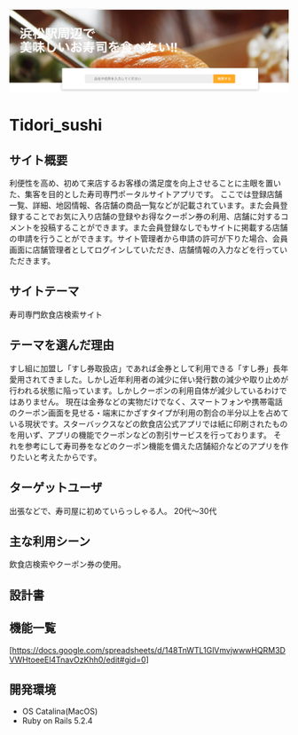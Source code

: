 ![サイト紹介画像](https://github.com/tidorisan/TIdori_sushi_app/blob/master/images/%E3%82%B9%E3%82%AF%E3%83%AA%E3%83%BC%E3%83%B3%E3%82%B7%E3%83%A7%E3%83%83%E3%83%88%202020-09-19%2015.33.57.png)

# Tidori_sushi

## サイト概要
利便性を高め、初めて来店するお客様の満足度を向上させることに主眼を置いた、集客を目的とした寿司専門ポータルサイトアプリです。
ここでは登録店舗一覧、詳細、地図情報、各店舗の商品一覧などが記載されています。また会員登録することでお気に入り店舗の登録やお得なクーポン券の利用、店舗に対するコメントを投稿することができます。また会員登録なしでもサイトに掲載する店舗の申請を行うことができます。サイト管理者から申請の許可が下りた場合、会員画面に店舗管理者としてログインしていただき、店舗情報の入力などを行っていただきます。

## サイトテーマ
寿司専門飲食店検索サイト

## テーマを選んだ理由
すし組に加盟し「すし券取扱店」であれば金券として利用できる「すし券」長年愛用されてきました。しかし近年利用者の減少に伴い発行数の減少や取り止めが行われる状態に陥っています。しかしクーポンの利用自体が減少しているわけではありません。
現在は金券などの実物だけでなく、スマートフォンや携帯電話のクーポン画面を見せる・端末にかざすタイプが利用の割合の半分以上を占めている現状です。スターバックスなどの飲食店公式アプリでは紙に印刷されたものを用いず、アプリの機能でクーポンなどの割引サービスを行っております。
それを参考にして寿司券をなどのクーポン機能を備えた店舗紹介などのアプリを作りたいと考えたからです。

## ターゲットユーザ
出張などで、寿司屋に初めていらっしゃる人。
20代〜30代

## 主な利用シーン
飲食店検索やクーポン券の使用。

## 設計書

## 機能一覧
[https://docs.google.com/spreadsheets/d/148TnWTL1GlVmvjwwwHQRM3DVWHtoeeEl4TnavOzKhh0/edit#gid=0]

## 開発環境

- OS Catalina(MacOS)
- Ruby on Rails 5.2.4
